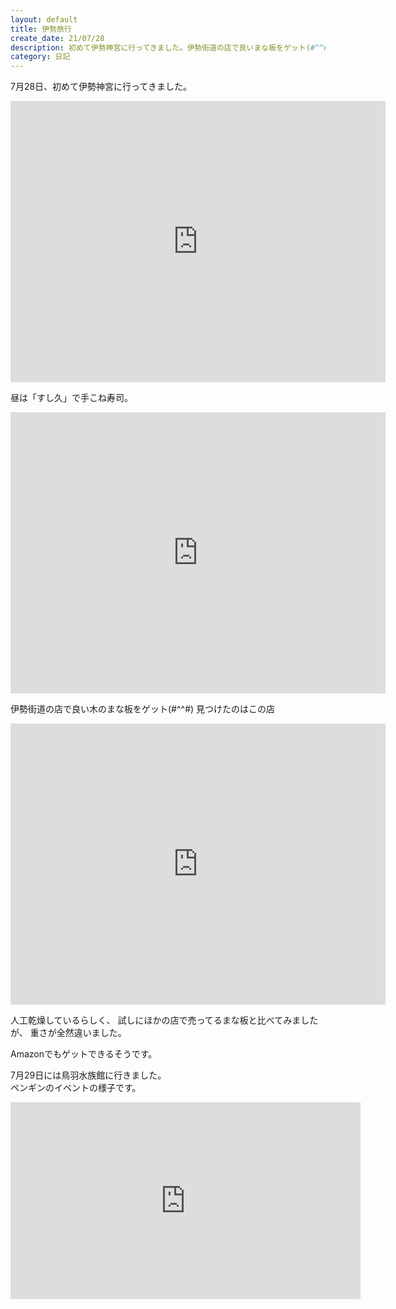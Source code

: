 ```yaml
---
layout: default
title: 伊勢旅行
create_date: 21/07/28 
description: 初めて伊勢神宮に行ってきました。伊勢街道の店で良いまな板をゲット(#^^#)
category: 日記
---
```


7月28日、初めて伊勢神宮に行ってきました。

<iframe src="https://www.google.com/maps/embed?pb=!4v1628861352299!6m8!1m7!1sCAoSLEFGMVFpcE5Id1E2VEFGMlhYNVdtLW1oOUFqTWplWThGOEFnV0Y3VVg1aklq!2m2!1d34.4590433!2d136.722815!3f352.25288698617726!4f16.663865852967916!5f0.7820865974627469" width="600" height="450" style="border:0;" allowfullscreen="" loading="lazy"></iframe>

昼は「すし久」で手こね寿司。

<iframe src="https://www.google.com/maps/embed?pb=!4v1628861179327!6m8!1m7!1sxOyPbAqy4qs0vt7e6PhXSQ!2m2!1d34.46220301524654!2d136.723475677587!3f96.8538178321737!4f5.484550596289736!5f0.7820865974627469" width="600" height="450" style="border:0;" allowfullscreen="" loading="lazy"></iframe>

伊勢街道の店で良い木のまな板をゲット(#^^#)
見つけたのはこの店

<iframe src="https://www.google.com/maps/embed?pb=!4v1628860253146!6m8!1m7!1smuHwtexV_3ncFQLjc_IDpQ!2m2!1d34.46046434002118!2d136.7232534894926!3f142.82751259156777!4f13.031636916041279!5f0.7820865974627469" width="600" height="450" style="border:0;" allowfullscreen="" loading="lazy"></iframe>

人工乾燥しているらしく、
試しにほかの店で売ってるまな板と比べてみましたが、
重さが全然違いました。

Amazonでもゲットできるそうです。

7月29日には鳥羽水族館に行きました。  
ペンギンのイベントの様子です。

<div style="position: relative; padding-bottom: 56.25%;">
  <iframe width="560" height="315" src="https://www.youtube.com/embed/K3YVkfIsDnw" title="YouTube video player" frameborder="0" allow="accelerometer; autoplay; clipboard-write; encrypted-media; gyroscope; picture-in-picture" allowfullscreen></iframe>
</div>